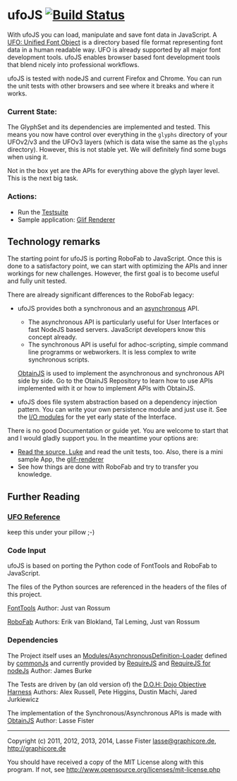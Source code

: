ufoJS [![Build Status](https://travis-ci.org/graphicore/ufoJS.svg?branch=master)](https://travis-ci.org/graphicore/ufoJS)
=====

With ufoJS you can load, manipulate and save font data in JavaScript.
A [UFO: Unified Font Object](http://unifiedfontobject.org) is a directory 
based file format representing font data in a human readable way. UFO
is already supported by all major font development tools. ufoJS enables
browser based font development tools that blend nicely into
professional workflows.

ufoJS is tested with nodeJS and current Firefox and Chrome. You can run the
unit tests with other browsers and see where it breaks and where it works.

### Current State:
The GlyphSet and its dependencies are implemented and tested. This means
you now have control over everything in the `glyphs` directory of your
UFOv2/v3 and the UFOv3 layers (which is data wise the same as the
`glyphs` directory). However, this is not stable yet. We will definitely
find some bugs when using it.

Not in the box yet are the APIs for everything above the glyph layer level.
This is the next big task.


### Actions:
 * Run the [Testsuite](http://lib.ufojs.org/env/tests.html)
 * Sample application: [Glif Renderer](http://lib.ufojs.org/env/glif-renderer.xhtml)

Technology remarks
------------------

The starting point for ufoJS is porting RoboFab to JavaScript. Once this
is done to a satisfactory point, we can start with optimizing the APIs and
inner  workings for new challenges. However, the first goal is to become
useful and fully unit tested.

There are already significant differences to the RoboFab legacy:

 * ufoJS provides both a synchronous and an [asynchronous](http://en.wikipedia.org/wiki/Asynchronous_I/O)
   API.
   
   * The asynchronous API is particularly useful for User Interfaces or
   fast NodeJS based servers. JavaScript developers know this concept already.
   * The synchronous API is useful for adhoc-scripting, simple command line
     programms or webworkers. It is less complex to write synchronous scripts.
     
   [ObtainJS](https://github.com/graphicore/obtainJS) is used to implement the
   asynchronous and synchronous API side by side. Go to the OtainJS
   Repository to learn how to use APIs implemented with it or how to implement
   APIs with ObtainJS.
   
 * ufoJS does file system abstraction based on a dependency injection
   pattern. You can write your own persistence module and just use it.
   See the [I/O modules](https://github.com/graphicore/ufoJS/tree/master/lib/tools/io)
   for the yet early state of the Interface.

There is no good Documentation or guide yet. You are welcome to start that
and I would gladly support you. In the meantime your options are:

* [Read the source, Luke](http://blog.codinghorror.com/learn-to-read-the-source-luke/)
  and read the unit tests, too. Also, there is a mini sample App, the [glif-renderer](./env/glif-renderer.xhtml)
* See how things are done with RoboFab and try to transfer you knowledge.

Further Reading
---------------

### [UFO Reference](http://unifiedfontobject.org)

keep this under your pillow ;-)

### Code Input

ufoJS is based on porting the Python code of FontTools and RoboFab to JavaScript.

The files of the Python sources are referenced in the headers of the files
of this project.

[FontTools](http://sourceforge.net/projects/fonttools/)
Author: Just van Rossum 

[RoboFab](http://www.robofab.org)
Authors: Erik van Blokland, Tal Leming, Just van Rossum

### Dependencies

The Project itself uses an [Modules/AsynchronousDefinition-Loader](http://wiki.commonjs.org/wiki/Modules/AsynchronousDefinition)
defined by [commonJs](http://www.commonjs.org/) and currently provided by
[RequireJS](http://requirejs.org/) and [RequireJS for nodeJs](https://github.com/jrburke/r.js)
Author: James Burke

The Tests are driven by (an old version of) the [D.O.H: Dojo Objective Harness](http://dojotoolkit.org/reference-guide/util/doh.html)
Authors: Alex Russell, Pete Higgins, Dustin Machi, Jared Jurkiewicz

The implementation of the Synchronous/Asynchronous APIs is made
with [ObtainJS](https://github.com/graphicore/obtainJS) Author: Lasse Fister

<hr />

Copyright (c) 2011, 2012, 2013, 2014, Lasse Fister lasse@graphicore.de, http://graphicore.de

You should have received a copy of the MIT License along with this program.
If not, see http://www.opensource.org/licenses/mit-license.php
